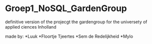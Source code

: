 # Groep1_NoSQL_GardenGroup


definitive version of the projecgt the gardengroup for the universety of applied ciences Inholland

made by:
*Luuk <lastname>
*Floortje Tjeertes 
*Sem de Redelijkheid
*Mylo
